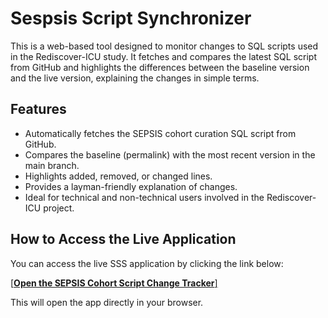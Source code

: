 # Sespsis Script Synchronizer
This is a web-based tool designed to monitor changes to SQL scripts used in the Rediscover-ICU study. It fetches and compares the latest SQL script from GitHub and highlights the differences between the baseline version and the live version, explaining the changes in simple terms.

## Features
- Automatically fetches the SEPSIS cohort curation SQL script from GitHub.
- Compares the baseline (permalink) with the most recent version in the main branch.
- Highlights added, removed, or changed lines.
- Provides a layman-friendly explanation of changes.
- Ideal for technical and non-technical users involved in the Rediscover-ICU project.

## How to Access the Live Application

You can access the live SSS application by clicking the link below:

[[**Open the SEPSIS Cohort Script Change Tracker**]](https://rediscover.streamlit.app/)

This will open the app directly in your browser.

